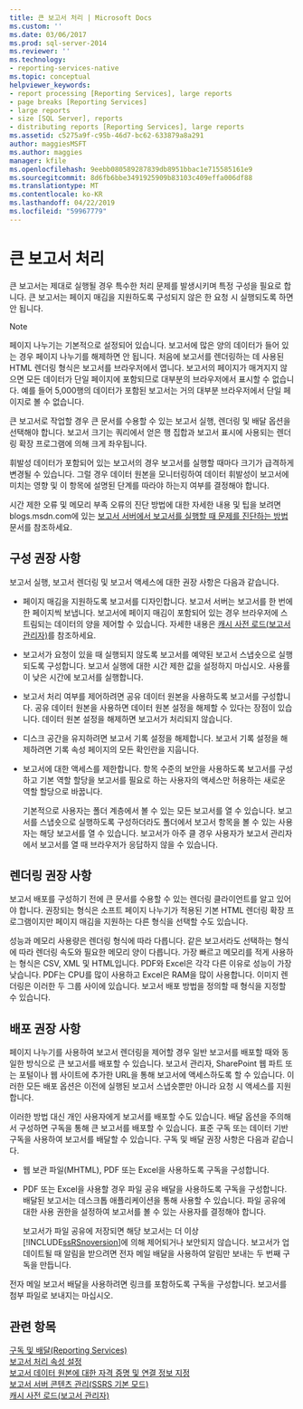 ```yaml
---
title: 큰 보고서 처리 | Microsoft Docs
ms.custom: ''
ms.date: 03/06/2017
ms.prod: sql-server-2014
ms.reviewer: ''
ms.technology:
- reporting-services-native
ms.topic: conceptual
helpviewer_keywords:
- report processing [Reporting Services], large reports
- page breaks [Reporting Services]
- large reports
- size [SQL Server], reports
- distributing reports [Reporting Services], large reports
ms.assetid: c5275a9f-c95b-46d7-bc62-633879a8a291
author: maggiesMSFT
ms.author: maggies
manager: kfile
ms.openlocfilehash: 9eebb080589287839db8951bbac1e715585161e9
ms.sourcegitcommit: 8d6fb6bbe3491925909b83103c409effa006df88
ms.translationtype: MT
ms.contentlocale: ko-KR
ms.lasthandoff: 04/22/2019
ms.locfileid: "59967779"
---
```

# <a name="process-large-reports"></a>큰 보고서 처리
  큰 보고서는 제대로 실행될 경우 특수한 처리 문제를 발생시키며 특정 구성을 필요로 합니다. 큰 보고서는 페이지 매김을 지원하도록 구성되지 않은 한 요청 시 실행되도록 하면 안 됩니다.  
  
> [!NOTE]  
>  페이지 나누기는 기본적으로 설정되어 있습니다. 보고서에 많은 양의 데이터가 들어 있는 경우 페이지 나누기를 해제하면 안 됩니다. 처음에 보고서를 렌더링하는 데 사용된 HTML 렌더링 형식은 보고서를 브라우저에서 엽니다. 보고서의 페이지가 매겨지지 않으면 모든 데이터가 단일 페이지에 포함되므로 대부분의 브라우저에서 표시할 수 없습니다. 예를 들어 5,000행의 데이터가 포함된 보고서는 거의 대부분 브라우저에서 단일 페이지로 볼 수 없습니다.  
  
 큰 보고서로 작업할 경우 큰 문서를 수용할 수 있는 보고서 실행, 렌더링 및 배달 옵션을 선택해야 합니다. 보고서 크기는 쿼리에서 얻은 행 집합과 보고서 표시에 사용되는 렌더링 확장 프로그램에 의해 크게 좌우됩니다.  
  
 휘발성 데이터가 포함되어 있는 보고서의 경우 보고서를 실행할 때마다 크기가 급격하게 변경될 수 있습니다. 그럴 경우 데이터 원본을 모니터링하여 데이터 휘발성이 보고서에 미치는 영향 및 이 항목에 설명된 단계를 따라야 하는지 여부를 결정해야 합니다.  
  
 시간 제한 오류 및 메모리 부족 오류의 진단 방법에 대한 자세한 내용 및 팁을 보려면 blogs.msdn.com에 있는 [보고서 서버에서 보고서를 실행할 때 문제를 진단하는 방법](https://go.microsoft.com/fwlink/?LinkId=85634) 문서를 참조하세요.  
  
## <a name="configuration-recommendations"></a>구성 권장 사항  
 보고서 실행, 보고서 렌더링 및 보고서 액세스에 대한 권장 사항은 다음과 같습니다.  
  
-   페이지 매김을 지원하도록 보고서를 디자인합니다. 보고서 서버는 보고서를 한 번에 한 페이지씩 보냅니다. 보고서에 페이지 매김이 포함되어 있는 경우 브라우저에 스트림되는 데이터의 양을 제어할 수 있습니다. 자세한 내용은 [캐시 사전 로드&#40;보고서 관리자&#41;](preload-the-cache-report-manager.md)를 참조하세요.  
  
-   보고서가 요청이 있을 때 실행되지 않도록 보고서를 예약된 보고서 스냅숏으로 실행되도록 구성합니다. 보고서 실행에 대한 시간 제한 값을 설정하지 마십시오. 사용률이 낮은 시간에 보고서를 실행합니다.  
  
-   보고서 처리 여부를 제어하려면 공유 데이터 원본을 사용하도록 보고서를 구성합니다. 공유 데이터 원본을 사용하면 데이터 원본 설정을 해제할 수 있다는 장점이 있습니다. 데이터 원본 설정을 해제하면 보고서가 처리되지 않습니다.  
  
-   디스크 공간을 유지하려면 보고서 기록 설정을 해제합니다. 보고서 기록 설정을 해제하려면 기록 속성 페이지의 모든 확인란을 지웁니다.  
  
-   보고서에 대한 액세스를 제한합니다. 항목 수준의 보안을 사용하도록 보고서를 구성하고 기본 역할 할당을 보고서를 필요로 하는 사용자의 액세스만 허용하는 새로운 역할 할당으로 바꿉니다.  
  
     기본적으로 사용자는 폴더 계층에서 볼 수 있는 모든 보고서를 열 수 있습니다. 보고서를 스냅숏으로 실행하도록 구성하더라도 폴더에서 보고서 항목을 볼 수 있는 사용자는 해당 보고서를 열 수 있습니다. 보고서가 아주 클 경우 사용자가 보고서 관리자에서 보고서를 열 때 브라우저가 응답하지 않을 수 있습니다.  
  
## <a name="rendering-recommendations"></a>렌더링 권장 사항  
 보고서 배포를 구성하기 전에 큰 문서를 수용할 수 있는 렌더링 클라이언트를 알고 있어야 합니다. 권장되는 형식은 소프트 페이지 나누기가 적용된 기본 HTML 렌더링 확장 프로그램이지만 페이지 매김을 지원하는 다른 형식을 선택할 수도 있습니다.  
  
 성능과 메모리 사용량은 렌더링 형식에 따라 다릅니다. 같은 보고서라도 선택하는 형식에 따라 렌더링 속도와 필요한 메모리 양이 다릅니다. 가장 빠르고 메모리를 적게 사용하는 형식은 CSV, XML 및 HTML입니다. PDF와 Excel은 각각 다른 이유로 성능이 가장 낮습니다. PDF는 CPU를 많이 사용하고 Excel은 RAM을 많이 사용합니다. 이미지 렌더링은 이러한 두 그룹 사이에 있습니다. 보고서 배포 방법을 정의할 때 형식을 지정할 수 있습니다.  
  
## <a name="deployment-and-distribution-recommendations"></a>배포 권장 사항  
 페이지 나누기를 사용하여 보고서 렌더링을 제어할 경우 일반 보고서를 배포할 때와 동일한 방식으로 큰 보고서를 배포할 수 있습니다. 보고서 관리자, SharePoint 웹 파트 또는 포털이나 웹 사이트에 추가한 URL을 통해 보고서에 액세스하도록 할 수 있습니다. 이러한 모든 배포 옵션은 이전에 실행된 보고서 스냅숏뿐만 아니라 요청 시 액세스를 지원합니다.  
  
 이러한 방법 대신 개인 사용자에게 보고서를 배포할 수도 있습니다. 배달 옵션을 주의해서 구성하면 구독을 통해 큰 보고서를 배포할 수 있습니다. 표준 구독 또는 데이터 기반 구독을 사용하여 보고서를 배달할 수 있습니다. 구독 및 배달 권장 사항은 다음과 같습니다.  
  
-   웹 보관 파일(MHTML), PDF 또는 Excel을 사용하도록 구독을 구성합니다.  
  
-   PDF 또는 Excel을 사용할 경우 파일 공유 배달을 사용하도록 구독을 구성합니다. 배달된 보고서는 데스크톱 애플리케이션을 통해 사용할 수 있습니다. 파일 공유에 대한 사용 권한을 설정하여 보고서를 볼 수 있는 사용자를 결정해야 합니다.  
  
     보고서가 파일 공유에 저장되면 해당 보고서는 더 이상 [!INCLUDE[ssRSnoversion](../../includes/ssrsnoversion-md.md)]에 의해 제어되거나 보안되지 않습니다. 보고서가 업데이트될 때 알림을 받으려면 전자 메일 배달을 사용하여 알림만 보내는 두 번째 구독을 만듭니다.  
  
 전자 메일 보고서 배달을 사용하려면 링크를 포함하도록 구독을 구성합니다. 보고서를 첨부 파일로 보내지는 마십시오.  
  
## <a name="see-also"></a>관련 항목  
 [구독 및 배달&#40;Reporting Services&#41;](../subscriptions/subscriptions-and-delivery-reporting-services.md)   
 [보고서 처리 속성 설정](set-report-processing-properties.md)   
 [보고서 데이터 원본에 대한 자격 증명 및 연결 정보 지정](../report-data/specify-credential-and-connection-information-for-report-data-sources.md)   
 [보고서 서버 콘텐츠 관리&#40;SSRS 기본 모드&#41;](report-server-content-management-ssrs-native-mode.md)   
 [캐시 사전 로드&#40;보고서 관리자&#41;](preload-the-cache-report-manager.md)  
  
  
